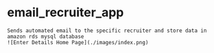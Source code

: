 # email_recruiter_app
    Sends automated email to the specific recruiter and store data in amazon rds mysql database
    ![Enter Details Home Page](./images/index.png)
